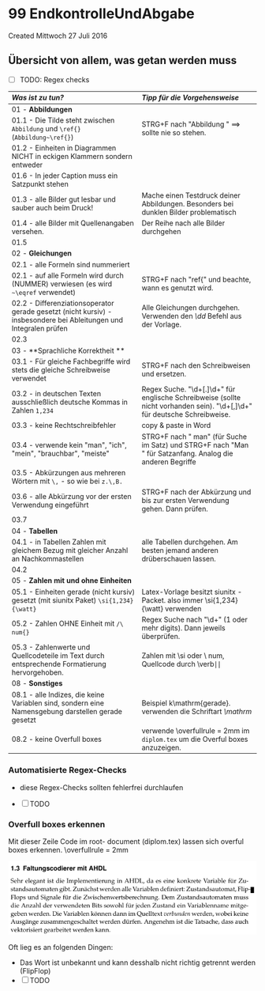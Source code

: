 # 99 EndkontrolleUndAbgabe
Created Mittwoch 27 Juli 2016

Übersicht von allem, was getan werden muss
------------------------------------------

* ☐ TODO: Regex checks


| *Was ist zu tun?*                                                                                                  | *Tipp für die Vorgehensweise*                                                                                             |
|:-------------------------------------------------------------------------------------------------------------------|:--------------------------------------------------------------------------------------------------------------------------|
| 01 - **Abbildungen**                                                                                               |                                                                                                                           |
| 01.1 - Die Tilde steht zwischen ``Abbildung`` und ``\ref{}``  (``Abbildung~\ref{}``)                               | STRG+F nach "Abbildung " ==> sollte nie so stehen.                                                                        |
| 01.2 - Einheiten in Diagrammen NICHT in eckigen Klammern sondern entweder                                          |                                                                                                                           |
| 01.6 - In jeder Caption muss ein Satzpunkt stehen                                                                  |                                                                                                                           |
| 01.3 - alle Bilder gut lesbar und sauber auch beim Druck!                                                          | Mache einen Testdruck deiner Abbildungen. Besonders bei dunklen Bilder problematisch                                      |
| 01.4 - alle Bilder mit Quellenangaben versehen.                                                                    | Der Reihe nach alle Bilder durchgehen                                                                                     |
| 01.5                                                                                                               |                                                                                                                           |
| 02 - **Gleichungen**                                                                                               |                                                                                                                           |
| 02.1 - alle Formeln sind nummeriert                                                                                |                                                                                                                           |
| 02.1 - auf alle Formeln wird durch (NUMMER) verwiesen (es wird ``~\eqref`` verwendet)                              | STRG+F nach "ref{" und beachte, wann es genutzt wird.                                                                     |
| 02.2 - Differenziationsoperator gerade gesetzt (nicht kursiv) - insbesondere bei Ableitungen und Integralen prüfen | Alle Gleichungen durchgehen. Verwenden den _\dd_ Befehl aus der Vorlage.                                                  |
| 02.3                                                                                                               |                                                                                                                           |
| 03 - **Sprachliche Korrektheit **                                                                                  |                                                                                                                           |
| 03.1 - Für gleiche Fachbegriffe wird stets die gleiche Schreibweise verwendet                                      | STRG+F nach den Schreibweisen und ersetzen.                                                                               |
| 03.2 - in deutschen Texten ausschließlich deutsche Kommas in Zahlen ``1,234``                                      | Regex Suche. "\d+[.]\d+" für englische Schreibweise (sollte nicht vorhanden sein). "\d+[,]\d+" für deutsche Schreibweise. |
| 03.3 - keine Rechtschreibfehler                                                                                    | copy & paste in Word                                                                                                      |
| 03.4 - verwende kein "man", "ich", "mein", "brauchbar", "meiste"                                                   | STRG+F nach " man" (für Suche im Satz) und STRG+F nach "Man " für Satzanfang. Analog die anderen Begriffe                 |
| 03.5 - Abkürzungen aus mehreren Wörtern mit ``\,`` - so wie bei ``z.\,B.``                                         |                                                                                                                           |
| 03.6 - alle Abkürzung vor der ersten Verwendung eingeführt                                                         | STRG+F nach der Abkürzung und bis zur ersten Verwendung gehen. Dann prüfen.                                               |
| 03.7                                                                                                               |                                                                                                                           |
| 04  - **Tabellen**                                                                                                 |                                                                                                                           |
| 04.1 - in Tabellen Zahlen mit gleichem Bezug mit gleicher Anzahl an Nachkommastellen                               | alle Tabellen durchgehen. Am besten jemand anderen drüberschauen lassen.                                                  |
| 04.2                                                                                                               |                                                                                                                           |
| 05 - **Zahlen mit und ohne Einheiten**                                                                             |                                                                                                                           |
| 05.1 - Einheiten gerade (nicht kursiv) gesetzt (mit siunitx Paket) ``\si{1,234}{\watt}``                           | Latex-Vorlage besitzt siunitx - Packet. also immer \si{1,234} {\watt} verwenden                                           |
| 05.2 - Zahlen OHNE Einheit mit ``/\ num{}``                                                                        | Regex Suche nach "\d+" (1 oder mehr digits). Dann jeweils überprüfen.                                                     |
| 05.3 - Zahlenwerte und Quellcodeteile im Text durch entsprechende Formatierung hervorgehoben.                      | Zahlen mit \si oder \ num, Quellcode durch \verb∣∣                                                                    |
| 08 - **Sonstiges**                                                                                                 |                                                                                                                           |
| 08.1 - alle Indizes, die keine Variablen sind, sondern eine Namensgebung darstellen gerade gesetzt                 | Beispiel k\mathrm{gerade}.  verwenden die Schriftart *\mathrm*                                                            |
| 08.2 - keine Overfull boxes                                                                                        | verwende \overfullrule = 2mm im ``diplom.tex`` um die Overful boxes anzuzeigen.                                           |


### Automatisierte Regex-Checks


* diese Regex-Checks sollten fehlerfrei durchlaufen

 

* ☐ TODO



### Overfull boxes erkennen
Mit dieser Zeile Code im root- document (diplom.tex) lassen sich overful boxes erkennen.
	\overfullrule = 2mm


![](./99_EndkontrolleUndAbgabe/pasted_image.png) 

Oft lieg es an folgenden Dingen:

* Das Wort ist unbekannt und kann desshalb nicht richtig getrennt werden (FlipFlop)
* ☐ TODO





